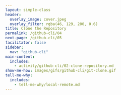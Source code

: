 ```yaml
---
layout: simple-class
header:
  overlay_image: cover.jpeg
  overlay_filter: rgba(46, 129, 200, 0.6)
title: Clone the Repository
permalink: /github-cli/04
next-page: /github-cli/05
facilitator: false
sidebar:
  nav: "github-cli"
main-content:
  includes:
    - activity/github-cli/02-clone-repository.md
show-me-how: images/gifs/github-cli/git-clone.gif
tell-me-why:
  includes:
    - tell-me-why/local-remote.md
---
```

